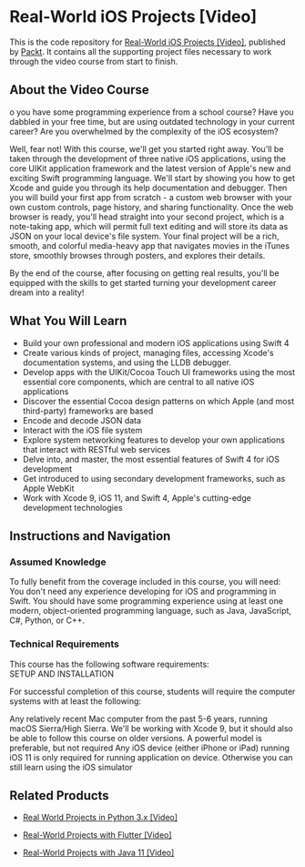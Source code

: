 # Real-World iOS Projects [Video]
This is the code repository for [Real-World iOS Projects [Video]](https://www.packtpub.com/application-development/real-world-ios-projects-video?utm_source=github&utm_medium=repository&utm_campaign=9781789132526), published by [Packt](https://www.packtpub.com/?utm_source=github). It contains all the supporting project files necessary to work through the video course from start to finish.
## About the Video Course
o you have some programming experience from a school course? Have you dabbled in your free time, but are using outdated technology in your current career? Are you overwhelmed by the complexity of the iOS ecosystem? 

Well, fear not! With this course, we'll get you started right away. You'll be taken through the development of three native iOS applications, using the core UIKit application framework and the latest version of Apple's new and exciting Swift programming language. We'll start by showing you how to get Xcode and guide you through its help documentation and debugger. Then you will build your first app from scratch - a custom web browser with your own custom controls, page history, and sharing functionality. 
Once the web browser is ready, you'll head straight into your second project, which is a note-taking app, which will permit full text editing and will store its data as JSON on your local device's file system. Your final project will be a rich, smooth, and colorful media-heavy app that navigates movies in the iTunes store, smoothly browses through posters, and explores their details.

By the end of the course, after focusing on getting real results, you'll be equipped with the skills to get started turning your development career dream into a reality!

<H2>What You Will Learn</H2>
<DIV class=book-info-will-learn-text>
<UL>
<LI>Build your own professional and modern iOS applications using Swift 4 
<LI>Create various kinds of project, managing files, accessing Xcode's documentation systems, and using the LLDB debugger. 
<LI>Develop apps with the UIKit/Cocoa Touch UI frameworks using the most essential core components, which are central to all native iOS applications 
<LI>Discover the essential Cocoa design patterns on which Apple (and most third-party) frameworks are based&nbsp; 
<LI>Encode and decode JSON data 
<LI>Interact with the iOS file system 
<LI>Explore system networking features to develop your own applications that interact with RESTful web services 
<LI>Delve into, and master, the most essential features of Swift 4 for iOS development&nbsp; 
<LI>Get introduced to using secondary development frameworks, such as Apple WebKit 
<LI>Work with Xcode 9, iOS 11, and Swift 4, Apple's cutting-edge development technologies </LI></UL></DIV>

## Instructions and Navigation
### Assumed Knowledge
To fully benefit from the coverage included in this course, you will need:<br/>
You don't need any experience developing for iOS and programming in Swift. You should have some programming experience using at least one modern, object-oriented programming language, such as Java, JavaScript, C#, Python, or C++.
### Technical Requirements
This course has the following software requirements:<br/>
SETUP AND INSTALLATION

For successful completion of this course, students will require the computer systems with at least the following:

Any relatively recent Mac computer from the past 5-6 years, running macOS Sierra/High Sierra. 
We'll be working with Xcode 9, but it should also be able to follow this course on older versions.
 A powerful model is preferable, but not required
Any iOS device (either iPhone or iPad) running iOS 11 is only required for running application on device. 
Otherwise you can still learn using the iOS simulator


## Related Products
* [Real World Projects in Python 3.x [Video]](https://www.packtpub.com/application-development/real-world-projects-python-3x-video?utm_source=github&utm_medium=repository&utm_campaign=9781789953374)

* [Real-World Projects with Flutter [Video]](https://www.packtpub.com/application-development/real-world-projects-flutter-video?utm_source=github&utm_medium=repository&utm_campaign=9781789616033)

* [Real-World Projects with Java 11 [Video]](https://www.packtpub.com/application-development/real-world-projects-java-11-video?utm_source=github&utm_medium=repository&utm_campaign=9781789616446)

